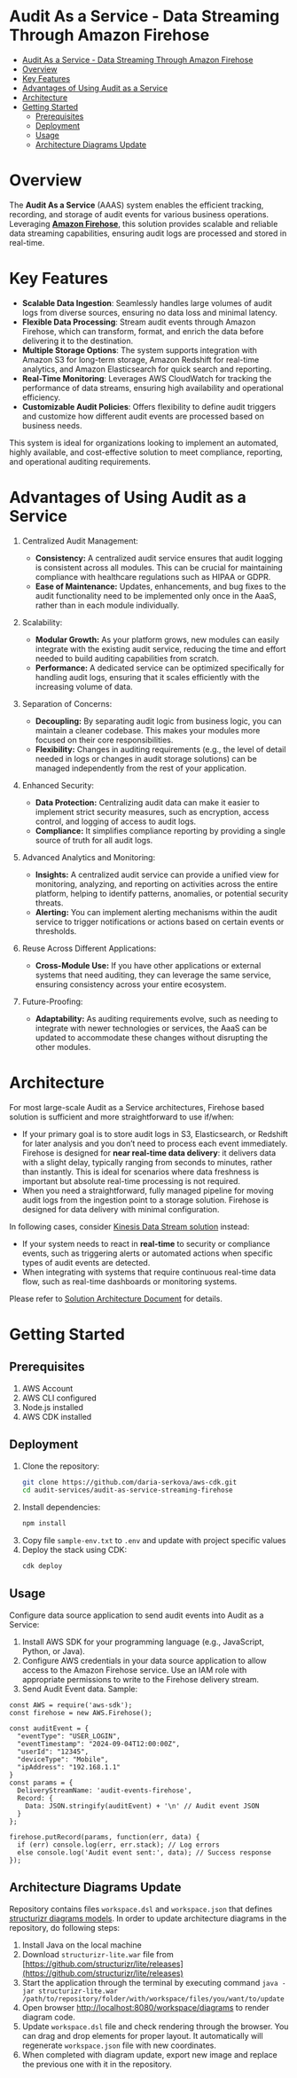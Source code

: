# Audit As a Service - Data Streaming Through Amazon Firehose

- [Audit As a Service - Data Streaming Through Amazon Firehose](#audit-as-a-service---data-streaming-through-amazon-firehose)
- [Overview](#overview)
- [Key Features](#key-features)
- [Advantages of Using Audit as a Service](#advantages-of-using-audit-as-a-service)
- [Architecture](#architecture)
- [Getting Started](#getting-started)
  - [Prerequisites](#prerequisites)
  - [Deployment](#deployment)
  - [Usage](#usage)
  - [Architecture Diagrams Update](#architecture-diagrams-update)

# Overview

The **Audit As a Service** (AAAS) system enables the efficient tracking, recording, and storage of audit events for various business operations. Leveraging [**Amazon Firehose**](https://aws.amazon.com/firehose/), this solution provides scalable and reliable data streaming capabilities, ensuring audit logs are processed and stored in real-time.

# Key Features
- **Scalable Data Ingestion**: Seamlessly handles large volumes of audit logs from diverse sources, ensuring no data loss and minimal latency.
- **Flexible Data Processing**: Stream audit events through Amazon Firehose, which can transform, format, and enrich the data before delivering it to the destination.
- **Multiple Storage Options**: The system supports integration with Amazon S3 for long-term storage, Amazon Redshift for real-time analytics, and Amazon Elasticsearch for quick search and reporting.
- **Real-Time Monitoring**: Leverages AWS CloudWatch for tracking the performance of data streams, ensuring high availability and operational efficiency.
- **Customizable Audit Policies**: Offers flexibility to define audit triggers and customize how different audit events are processed based on business needs.

This system is ideal for organizations looking to implement an automated, highly available, and cost-effective solution to meet compliance, reporting, and operational auditing requirements.

# Advantages of Using Audit as a Service

1. Centralized Audit Management:
    - **Consistency:** A centralized audit service ensures that audit logging is consistent across all modules. This can be crucial for maintaining compliance with healthcare regulations such as HIPAA or GDPR.
    - **Ease of Maintenance:** Updates, enhancements, and bug fixes to the audit functionality need to be implemented only once in the AaaS, rather than in each module individually.

2. Scalability:

    - **Modular Growth:** As your platform grows, new modules can easily integrate with the existing audit service, reducing the time and effort needed to build auditing capabilities from scratch.
    - **Performance:** A dedicated service can be optimized specifically for handling audit logs, ensuring that it scales efficiently with the increasing volume of data.

3. Separation of Concerns:

    - **Decoupling:** By separating audit logic from business logic, you can maintain a cleaner codebase. This makes your modules more focused on their core responsibilities.
    - **Flexibility:** Changes in auditing requirements (e.g., the level of detail needed in logs or changes in audit storage solutions) can be managed independently from the rest of your application.

4. Enhanced Security:

    - **Data Protection:** Centralizing audit data can make it easier to implement strict security measures, such as encryption, access control, and logging of access to audit logs.
    - **Compliance:** It simplifies compliance reporting by providing a single source of truth for all audit logs.

5. Advanced Analytics and Monitoring:

    - **Insights:** A centralized audit service can provide a unified view for monitoring, analyzing, and reporting on activities across the entire platform, helping to identify patterns, anomalies, or potential security threats.
    - **Alerting:** You can implement alerting mechanisms within the audit service to trigger notifications or actions based on certain events or thresholds.

6. Reuse Across Different Applications:

    - **Cross-Module Use:** If you have other applications or external systems that need auditing, they can leverage the same service, ensuring consistency across your entire ecosystem.

7. Future-Proofing:

    - **Adaptability:** As auditing requirements evolve, such as needing to integrate with newer technologies or services, the AaaS can be updated to accommodate these changes without disrupting the other modules.

# Architecture

For most large-scale Audit as a Service architectures, Firehose based solution is sufficient and more straightforward to use if/when:

- If your primary goal is to store audit logs in S3, Elasticsearch, or Redshift for later analysis and you don’t need to process each event immediately. Firehose is designed for **near real-time data delivery**: it delivers data with a slight delay, typically ranging from seconds to minutes, rather than instantly. This is ideal for scenarios where data freshness is important but absolute real-time processing is not required.
- When you need a straightforward, fully managed pipeline for moving audit logs from the ingestion point to a storage solution. Firehose is designed for data delivery with minimal configuration.

In following cases, consider [Kinesis Data Stream solution](#) instead:

- If your system needs to react in **real-time** to security or compliance events, such as triggering alerts or automated actions when specific types of audit events are detected.
- When integrating with systems that require continuous real-time data flow, such as real-time dashboards or monitoring systems.

Please refer to [Solution Architecture Document](./architecture/) for details.


# Getting Started

## Prerequisites
1. AWS Account
2. AWS CLI configured
3. Node.js installed
4. AWS CDK installed

## Deployment
1. Clone the repository:
     ```sh
     git clone https://github.com/daria-serkova/aws-cdk.git
     cd audit-services/audit-as-service-streaming-firehose
     ```
2. Install dependencies:
     ```sh
     npm install
     ```
3. Copy file `sample-env.txt` to `.env` and update with project specific values
4. Deploy the stack using CDK:
     ```sh
     cdk deploy
     ```

## Usage

Configure data source application to send audit events into Audit as a Service:

1. Install AWS SDK for your programming language (e.g., JavaScript, Python, or Java).
2. Configure AWS credentials in your data source application to allow access to the Amazon Firehose service. Use an IAM role with appropriate permissions to write to the Firehose delivery stream.
3. Send Audit Event data. Sample:

```
const AWS = require('aws-sdk');
const firehose = new AWS.Firehose();

const auditEvent = {
  "eventType": "USER_LOGIN",
  "eventTimestamp": "2024-09-04T12:00:00Z",
  "userId": "12345",
  "deviceType": "Mobile",
  "ipAddress": "192.168.1.1"
}
const params = {
  DeliveryStreamName: 'audit-events-firehose',
  Record: {
    Data: JSON.stringify(auditEvent) + '\n' // Audit event JSON
  }
};

firehose.putRecord(params, function(err, data) {
  if (err) console.log(err, err.stack); // Log errors
  else console.log('Audit event sent:', data); // Success response
});

```

## Architecture Diagrams Update

Repository contains files `workspace.dsl` and `workspace.json` that defines [structurizr diagrams models](https://docs.structurizr.com/). In order to update architecture diagrams in the repository, do following steps:

1. Install Java on the local machine
2. Download `structurizr-lite.war` file from [https://github.com/structurizr/lite/releases](https://github.com/structurizr/lite/releases)
3. Start the application through the terminal by executing command `java -jar structurizr-lite.war /path/to/repository/folder/with/workspace/files/you/want/to/update`
4. Open browser [http://localhost:8080/workspace/diagrams](http://localhost:8080/workspace/diagrams) to render diagram code.
5. Update `workspace.dsl` file and check rendering through the browser. You can drag and drop elements for proper layout. It automatically will regenerate `workspace.json` file with new coordinates.
6. When completed with diagram update, export new image and replace the previous one with it in the repository.